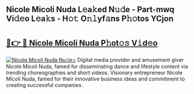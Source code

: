 ## Nicole Micoli Nuda L𝚎a𝚔ed N𝚞𝚍e - Part-mwq Vi𝚍𝚎o L𝚎a𝚔s - H𝚘𝚝 O𝚗𝚕yf𝚊ns P𝚑𝚘tos YCjon

# <h2><a href="http://kf91cq4.oniu.top/?m=Nicole+Micoli+Nuda">🔗👉 🔴 Nicole Micoli Nuda P𝚑ot𝚘𝚜 V𝚒d𝚎o</a></h2>

[![Nicole Micoli Nuda Nu𝚍e𝚜](https://i.imgur.com/0qMVB7G.gif)](http://kf91cq4.oniu.top/?m=Nicole+Micoli+Nuda)
Digital media provider and amusement giver Nicole Micoli Nuda, famed for disseminating dance and lifestyle content via trending choreographies and short videos. Visionary entrepreneur Nicole Micoli Nuda, famed for their innovative business ideas and commitment to creating successful companies.  
